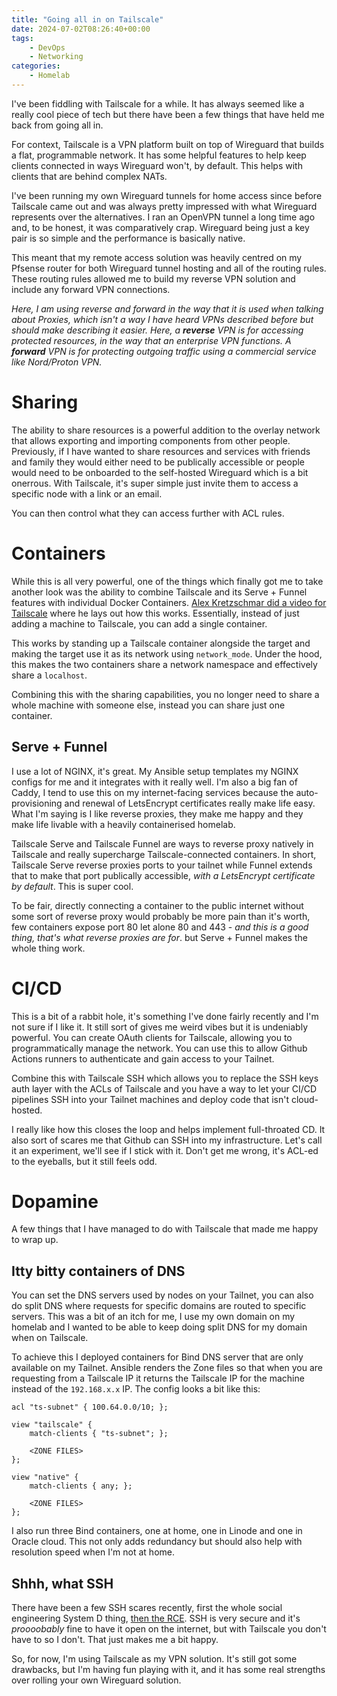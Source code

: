 ```yaml
---
title: "Going all in on Tailscale"
date: 2024-07-02T08:26:40+00:00
tags:
    - DevOps
    - Networking
categories:
    - Homelab
---
```


I've been fiddling with Tailscale for a while. It has always seemed like a really cool piece of tech but there have been a few things that have held me back from going all in.

For context, Tailscale is a VPN platform built on top of Wireguard that builds a flat, programmable network. It has some helpful features to help keep clients connected in ways Wireguard won't, by default. This helps with clients that are behind complex NATs.

I've been running my own Wireguard tunnels for home access since before Tailscale came out and was always pretty impressed with what Wireguard represents over the alternatives. I ran an OpenVPN tunnel a long time ago and, to be honest, it was comparatively crap. Wireguard being just a key pair is so simple and the performance is basically native.

This meant that my remote access solution was heavily centred on my Pfsense router for both Wireguard tunnel hosting and all of the routing rules. These routing rules allowed me to build my reverse VPN solution and include any forward VPN connections.

_Here, I am using reverse and forward in the way that it is used when talking about Proxies, which isn't a way I have heard VPNs described before but should make describing it easier. Here, a **reverse** VPN is for accessing protected resources, in the way that an enterprise VPN functions. A **forward** VPN is for protecting outgoing traffic using a commercial service like Nord/Proton VPN._

# Sharing

The ability to share resources is a powerful addition to the overlay network that allows exporting and importing components from other people. Previously, if I have wanted to share resources and services with friends and family they would either need to be publically accessible or people would need to be onboarded to the self-hosted Wireguard which is a bit onerrous. With Tailscale, it's super simple just invite them to access a specific node with a link or an email.

You can then control what they can access further with ACL rules.

# Containers

While this is all very powerful, one of the things which finally got me to take another look was the ability to combine Tailscale and its Serve + Funnel features with individual Docker Containers. [Alex Kretzschmar did a video for Tailscale](https://tailscale.com/kb/1282/docker) where he lays out how this works. Essentially, instead of just adding a machine to Tailscale, you can add a single container.

This works by standing up a Tailscale container alongside the target and making the target use it as its network using `network_mode`. Under the hood, this makes the two containers share a network namespace and effectively share a `localhost`.

Combining this with the sharing capabilities, you no longer need to share a whole machine with someone else, instead you can share just one container.

## Serve + Funnel

I use a lot of NGINX, it's great. My Ansible setup templates my NGINX configs for me and it integrates with it really well. I'm also a big fan of Caddy, I tend to use this on my internet-facing services because the auto-provisioning and renewal of LetsEncrypt certificates really make life easy. What I'm saying is I like reverse proxies, they make me happy and they make life livable with a heavily containerised homelab.

Tailscale Serve and Tailscale Funnel are ways to reverse proxy natively in Tailscale and really supercharge Tailscale-connected containers. In short, Tailscale Serve reverse proxies ports to your tailnet while Funnel extends that to make that port publically accessible, *with a LetsEncrypt certificate by default*. This is super cool.

To be fair, directly connecting a container to the public internet without some sort of reverse proxy would probably be more pain than it's worth, few containers expose port 80 let alone 80 and 443 - *and this is a good thing, that's what reverse proxies are for*. but Serve + Funnel makes the whole thing work.


# CI/CD

This is a bit of a rabbit hole, it's something I've done fairly recently and I'm not sure if I like it. It still sort of gives me weird vibes but it is undeniably powerful. You can create OAuth clients for Tailscale, allowing you to programmatically manage the network. You can use this to allow Github Actions runners to authenticate and gain access to your Tailnet.

Combine this with Tailscale SSH which allows you to replace the SSH keys auth layer with the ACLs of Tailscale and you have a way to let your CI/CD pipelines SSH into your Tailnet machines and deploy code that isn't cloud-hosted.

I really like how this closes the loop and helps implement full-throated CD. It also sort of scares me that Github can SSH into my infrastructure. Let's call it an experiment, we'll see if I stick with it. Don't get me wrong, it's ACL-ed to the eyeballs, but it still feels odd.

# Dopamine

A few things that I have managed to do with Tailscale that made me happy to wrap up.

## Itty bitty containers of DNS

You can set the DNS servers used by nodes on your Tailnet, you can also do split DNS where requests for specific domains are routed to specific servers. This was a bit of an itch for me, I use my own domain on my homelab and I wanted to be able to keep doing split DNS for my domain when on Tailscale.

To achieve this I deployed containers for Bind DNS server that are only available on my Tailnet. Ansible renders the Zone files so that when you are requesting from a Tailscale IP it returns the Tailscale IP for the machine instead of the `192.168.x.x` IP. The config looks a bit like this:

```
acl "ts-subnet" { 100.64.0.0/10; };

view "tailscale" {
    match-clients { "ts-subnet"; };

    <ZONE FILES>
};

view "native" {
    match-clients { any; };

    <ZONE FILES>
};
```

I also run three Bind containers, one at home, one in Linode and one in Oracle cloud. This not only adds redundancy but should also help with resolution speed when I'm not at home.

## Shhh, what SSH

There have been a few SSH scares recently, first the whole social engineering System D thing, [then the RCE](https://www.wiz.io/blog/cve-2024-6387-critical-rce-openssh). SSH is very secure and it's _proooobably_ fine to have it open on the internet, but with Tailscale you don't have to so I don't. That just makes me a bit happy.


So, for now, I'm using Tailscale as my VPN solution. It's still got some drawbacks, but I'm having fun playing with it, and it has some real strengths over rolling your own Wireguard solution.
